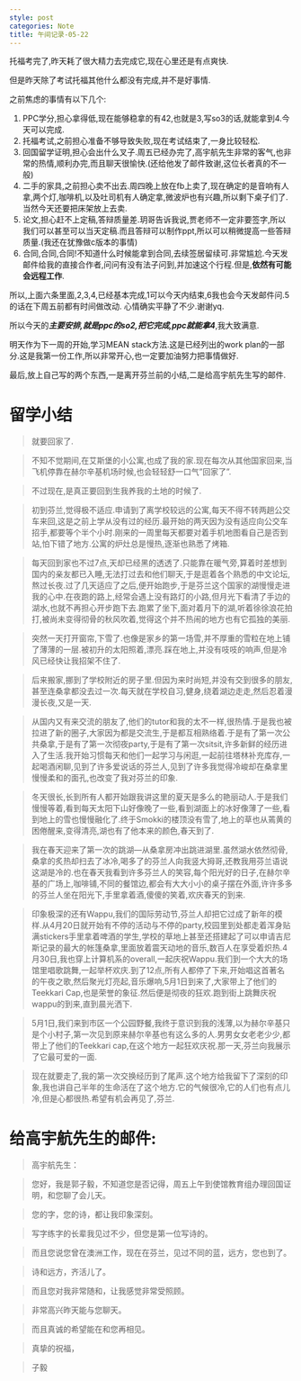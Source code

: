 ```yaml
---
style: post
categories: Note
title: 午间记录-05-22
---
```

托福考完了,昨天耗了很大精力去完成它,现在心里还是有点爽快.

但是昨天除了考试托福其他什么都没有完成,并不是好事情.

之前焦虑的事情有以下几个:

1. PPC学分,担心拿得低,现在能够稳拿的有42,也就是3,写so3的话,就能拿到4.今天可以完成.
2. 托福考试,之前担心准备不够导致失败,现在考试结束了,一身比较轻松.
3. 回国留学证明,担心会出什么叉子.周五已经办完了,高宇航先生非常的客气,也非常的热情,顺利办完,而且聊天很愉快.(还给他发了邮件致谢,这位长者真的不一般)
4. 二手的家具,之前担心卖不出去.周四晚上放在fb上卖了,现在确定的是音响有人拿,两个灯,咖啡机,以及吐司机有人确定拿,微波炉也有兴趣,所以剩下桌子们了.当然今天还要把床架放上去卖.
5. 论文,担心赶不上定稿,答辩质量差.玥哥告诉我说,贾老师不一定非要签字,所以我们可以甚至可以当天定稿.而且答辩可以制作ppt,所以可以稍微提高一些答辩质量.(我还在犹豫做c版本的事情)
6. 合同,合同,合同!不知道什么时候能拿到合同,去续签居留续可.非常尴尬.今天发邮件给我的直接合作者,问问有没有法子问到,并加速这个行程.但是,**依然有可能会远程工作**.

所以,上面六条里面,2,3,4,已经基本完成,1可以今天内结束,6我也会今天发邮件问.5的话在下周五前都有时间做改动. 心情确实平静了不少.谢谢yq.

所以今天的***主要安排,就是ppc的so2,把它完成,ppc就能拿4***,我大致满意.

明天作为下一周的开始,学习MEAN stack方法.这是已经列出的work plan的一部分.这是我第一份工作,所以非常开心,也一定要加油努力把事情做好.

最后,放上自己写的两个东西,一是离开芬兰前的小结,二是给高宇航先生写的邮件.

留学小结
===

> 就要回家了.

> 不知不觉期间,在艾斯堡的小公寓,也成了我的家.现在每次从其他国家回来,当飞机停靠在赫尔辛基机场时候,也会轻轻舒一口气”回家了”.

> 不过现在,是真正要回到生我养我的土地的时候了.

> 初到芬兰,觉得极不适应.申请到了离学校较远的公寓,每天不得不转两趟公交车来回,这是之前上学从没有过的经历.最开始的两天因为没有适应向公交车招手,都要等个半个小时.刚来的一周里每天都要对着手机地图看自己是否到站,怕下错了地方.公寓的炉灶总是慢热,逐渐也熟悉了烤箱.

> 每天回到家也不过7点,天却已经黑的透透了.只能靠在暖气旁,算着时差想到国内的亲友都已入睡,无法打过去和他们聊天,于是逛着各个熟悉的中文论坛,熬过长夜.过了几天适应了之后,便开始跑步,于是芬兰这个国家的湖慢慢走进我的心中.在夜跑的路上,经常会遇上没有路灯的小路,但月光下看清了手边的湖水,也就不再担心开步跑下去.跑累了坐下,面对着月下的湖,听着徐徐浪花拍打,被尚未变得彻骨的秋风吹着,觉得这个并不热闹的地方也有它孤独的美丽.

> 突然一天打开窗帘,下雪了.也像是家乡的第一场雪,并不厚重的雪粒在地上铺了薄薄的一层.被初升的太阳照着,漂亮.踩在地上,并没有吱吱的响声,但是冷风已经快让我招架不住了.

> 后来搬家,挪到了学校附近的房子里.但因为来时尚短,并没有交到很多的朋友,甚至连桑拿都没去过一次.每天就在学校自习,健身,绕着湖边走走,然后忍着漫漫长夜,又是一天.

> 从国内又有来交流的朋友了,他们的tutor和我的太不一样,很热情.于是我也被拉进了新的圈子,大家因为都是交流生,于是都互相熟络着.于是有了第一次公共桑拿,于是有了第一次彻夜party,于是有了第一次sitsit,许多新鲜的经历进入了生活.我开始习惯每天和他们一起学习与闲逛,一起前往塔林补充库存,一起喝酒闲聊,见到了许多爱说话的芬兰人,见到了许多我觉得冷峻却在桑拿里慢慢柔和的面孔,也改变了我对芬兰的印象.

> 冬天很长,长到所有人都开始跟我讲这里的夏天是多么的艳丽动人.于是我们慢慢等着,看到每天太阳下山好像晚了一些,看到湖面上的冰好像薄了一些,看到地上的雪也慢慢融化了.终于Smokki的楼顶没有雪了,地上的草也从蔫黄的困倦醒来,变得清亮,湖也有了他本来的颜色,春天到了.

>  我在春天迎来了第一次的跳湖—从桑拿房冲出跳进湖里.虽然湖水依然彻骨,桑拿的炙热却扫去了冰冷,喝多了的芬兰人向我竖大拇哥,还教我用芬兰语说这湖是冷的.也在春天我看到许多芬兰人的笑容,每个阳光好的日子,在赫尔辛基的广场上,咖啡铺,不同的餐馆边,都会有大大小小的桌子摆在外面,许许多多的芬兰人坐在阳光下,手里拿着酒,傻傻的笑着,欢庆春天的到来.

> 印象极深的还有Wappu,我们的国际劳动节,芬兰人却把它过成了新年的模样.从4月20日就开始有不停的活动与不停的party,校园里到处都走着浑身贴满stickers手里拿着啤酒的学生,学校的草地上甚至还搭建起了可以申请吉尼斯记录的最大的帐篷桑拿,里面放着震天动地的音乐,数百人在享受着炽热.4月30日,我也穿上计算机系的overall,一起庆祝Wappu.我们到一个大大的场馆里唱歌跳舞,一起举杯欢庆.到了12点,所有人都停了下来,开始唱这首著名的午夜之歌,然后聚光灯亮起,音乐爆响,5月1日到来了,大家带上了他们的Teekkari Cap,也是荣誉的象征.然后便是彻夜的狂欢.跑到街上跳舞庆祝wappu的到来,直到晨光洒下.

> 5月1日,我们来到市区一个公园野餐,我终于意识到我的浅薄,以为赫尔辛基只是个小村子,第一次见到原来赫尔辛基也有这么多的人.男男女女老老少少,都带上了他们的Teekkari cap,在这个地方一起狂欢庆祝.那一天,芬兰向我展示了它最可爱的一面.

> 现在就要走了,我的第一次交换经历到了尾声.这个地方给我留下了深刻的印象,我也讲自己半年的生命活在了这个地方.它的气候很冷,它的人们也有点儿冷,但是心都很热.希望有机会再见了,芬兰.

给高宇航先生的邮件:
===

> 高宇航先生：

> 您好，我是郭子毅，不知道您是否记得，周五上午到使馆教育组办理回国证明，和您聊了会儿天。

> 您的字，您的诗，都让我印象深刻。

> 写字练字的长辈我见过不少，但您是第一位写诗的。

> 而且您说您曾在澳洲工作，现在在芬兰，见过不同的蓝，远方，您也到了。

> 诗和远方，齐活儿了。

> 而且您对我非常随和，让我感觉非常受照顾。

> 非常高兴昨天能与您聊天。

> 而且真诚的希望能在和您再相见。

> 真挚的祝福，

> 子毅
